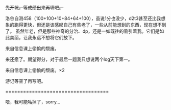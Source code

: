 ~~先开坑，等成绩出来再填吧。~~

洛谷自测458（100+100+10+84+64+100），虽说1分也没少，d2t3甚至还比我想象的跑得更快，但还是该感叹自己有些老了，一些从前能想到的东西，现在想不到了。
虽然年老，但是那些神奇的分治、dp，还是一如既往的吸引着我。它们是如此美丽，让我永远不想将它们放下。

来自信息课上偷偷的颓废。

来还愿了。期望得分，对于最后一题我只想说两个log天下第一。

来自信息课上偷偷的颓废。$\times 2$

游记等空了再写吧。

===================================

唔，我可能咕掉了，sorry...